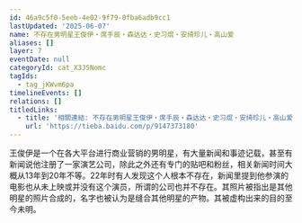 ```yaml
---
id: 46a9c5f0-5eeb-4e02-9f79-0fba6adb9cc1
lastUpdated: '2025-06-07'
name: 不存在男明星王俊伊・席手辰・森达达・史习焜・安绮珍儿・高山爱
aliases: []
layer: 7
eventDate: null
categoryId: cat_X3JSNomc
tagIds:
  - tag_jKWvm6pa
timelineEvents: []
relations: []
titledLinks:
  - title: '相關連結: 不存在男明星王俊伊・席手辰・森达达・史习焜・安绮珍儿・高山爱'
    url: 'https://tieba.baidu.com/p/9147373180'
---
```

王俊伊是一个在各大平台进行商业营销的男明星，有大量新闻和事迹记载，甚至有新闻说他注册了一家演艺公司，除此之外还有专门的贴吧和粉丝，相关新闻时间大概从13年到20年不等。22年时有人发现这个人根本不存在，新闻里提到他参演的电影也从未上映或并没有这个演员，所谓的公司也并不存在。其照片被指出是其他明星的照片合成的，名字也被认为是缝合其他明星的产物。其被虚构出来的目的至今未明。
